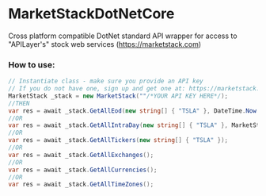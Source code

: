 # MarketStackDotNetCore
Cross platform compatible DotNet standard API wrapper for access to "APILayer's" stock web services (https://marketstack.com)

### How to use:
```C# 
// Instantiate class - make sure you provide an API key
// If you do not have one, sign up and get one at: https://marketstack.com
MarketStack _stack = new MarketStack(""/*YOUR API KEY HERE*/);
//THEN
var res = await _stack.GetAllEod(new string[] { "TSLA" }, DateTime.Now.AddDays(-7), DateTime.Now);
//OR
var res = await _stack.GetAllIntraDay(new string[] { "TSLA" }, MarketStack.Intervals._24Hour, DateTime.Now.AddDays(-7), DateTime.Now);
//OR
var res = await _stack.GetAllTickers(new string[] { "TSLA" });
//OR
var res = await _stack.GetAllExchanges();
//OR
var res = await _stack.GetAllCurrencies();
//OR
var res = await _stack.GetAllTimeZones();
```
